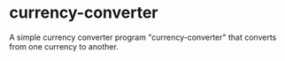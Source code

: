 # currency-converter
A simple currency converter program "currency-converter" that converts from one currency to another.
